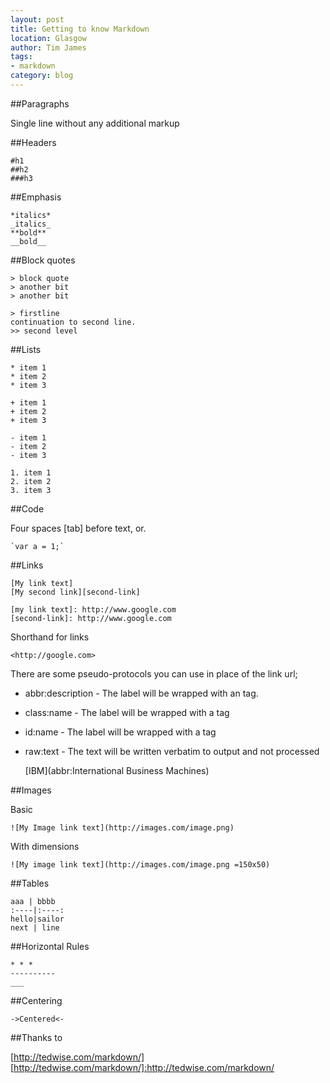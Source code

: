 ```yaml
---
layout: post
title: Getting to know Markdown
location: Glasgow
author: Tim James
tags:
- markdown
category: blog
---
```


##Paragraphs

Single line without any additional markup

##Headers

    #h1
    ##h2
    ###h3

##Emphasis

    *italics*
    _italics_
    **bold**
    __bold__

##Block quotes

    > block quote
    > another bit
    > another bit

    > firstline
    continuation to second line.
    >> second level

##Lists

    * item 1
    * item 2
    * item 3

    + item 1
    + item 2
    + item 3

    - item 1
    - item 2
    - item 3

    1. item 1
    2. item 2
    3. item 3

##Code

Four spaces [tab] before text, or.

    `var a = 1;`

##Links

    [My link text]
    [My second link][second-link]

    [my link text]: http://www.google.com
    [second-link]: http://www.google.com

Shorthand for links

    <http://google.com>

There are some pseudo-protocols you can use in place of the link url;

- abbr:description - The label will be wrapped with an <abbr> tag.
- class:name - The label will be wrapped with a <span class="name"> tag
- id:name - The label will be wrapped with a <a id="name"> tag
- raw:text - The text will be written verbatim to output and not processed

    [IBM](abbr:International Business Machines)

##Images

Basic

    ![My Image link text](http://images.com/image.png)

With dimensions

    ![My image link text](http://images.com/image.png =150x50)

##Tables

    aaa | bbbb
    :----|:----:
    hello|sailor
    next | line

##Horizontal Rules

    * * *
    ----------
    ___

##Centering

    ->Centered<-

##Thanks to

[http://tedwise.com/markdown/]
[http://tedwise.com/markdown/]:http://tedwise.com/markdown/